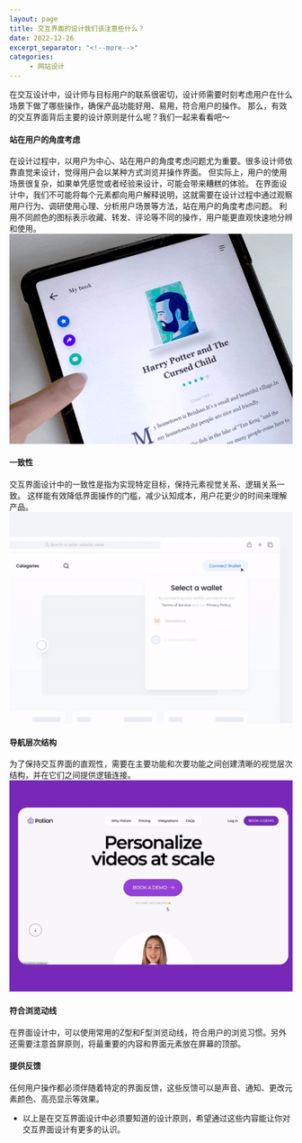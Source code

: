 ```yaml
---
layout: page
title: 交互界面的设计我们该注意些什么？
date: 2022-12-26
excerpt_separator: "<!--more-->"
categories:
     - 网站设计
---
```


在交互设计中，设计师与目标用户的联系很密切，设计师需要时刻考虑用户在什么场景下做了哪些操作，确保产品功能好用、易用，符合用户的操作。
那么，有效的交互界面背后主要的设计原则是什么呢？我们一起来看看吧～

<!--more-->

#### 站在用户的角度考虑
在设计过程中，以用户为中心、站在用户的角度考虑问题尤为重要。很多设计师依靠直觉来设计，觉得用户会以某种方式浏览并操作界面。
但实际上，用户的使用场景很复杂，如果单凭感觉或者经验来设计，可能会带来糟糕的体验。
在界面设计中，我们不可能将每个元素都向用户解释说明，这就需要在设计过程中通过观察用户行为、调研使用心理、分析用户场景等方法，站在用户的角度考虑问题。
利用不同颜色的图标表示收藏、转发、评论等不同的操作，用户能更直观快速地分辨和使用。
![](assets/images/wzsj/jiaohu_zhou.png)

#### 一致性
交互界面设计中的一致性是指为实现特定目标，保持元素视觉关系、逻辑关系一致。
这样能有效降低界面操作的门槛，减少认知成本，用户花更少的时间来理解产品。
![](assets/images/wzsj/jiaohu_zou.png)

#### 导航层次结构
为了保持交互界面的直观性，需要在主要功能和次要功能之间创建清晰的视觉层次结构，并在它们之间提供逻辑连接。
![](assets/images/wzsj/jiaohu_zuo.png)

#### 符合浏览动线
在界面设计中，可以使用常用的Z型和F型浏览动线，符合用户的浏览习惯。另外还需要注意首屏原则，将最重要的内容和界面元素放在屏幕的顶部。

#### 提供反馈
任何用户操作都必须伴随着特定的界面反馈，这些反馈可以是声音、通知、更改元素颜色、高亮显示等效果。





- 以上是在交互界面设计中必须要知道的设计原则，希望通过这些内容能让你对交互界面设计有更多的认识。
